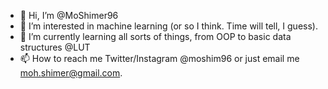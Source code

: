 - 👋 Hi, I’m @MoShimer96
- 👀 I’m interested in machine learning (or so I think. Time will tell, I guess).
- 🌱 I’m currently learning all sorts of things, from OOP to basic data structures @LUT
- 📫 How to reach me Twitter/Instagram @moshim96 or just email me moh.shimer@gmail.com.

<!---
MoShimer96/MoShimer96 is a ✨ special ✨ repository because its `README.md` (this file) appears on your GitHub profile.
You can click the Preview link to take a look at your changes.
--->
